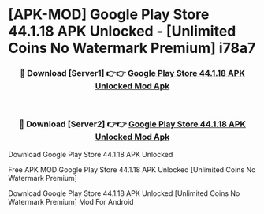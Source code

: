 # [APK-MOD] Google Play Store 44.1.18 APK Unlocked - [Unlimited Coins No Watermark Premium] i78a7



<div align="center">
<h3>🔴 Download [Server1] 👉👉 <a href="https://momento.my/?title=Google_Play_Store_44.1.18_APK_Unlocked">Google Play Store 44.1.18 APK Unlocked Mod Apk</a></h3><br>

<h3>🔴 Download [Server2] 👉👉 <a href="https://momento.my/?title=Google_Play_Store_44.1.18_APK_Unlocked">Google Play Store 44.1.18 APK Unlocked Mod Apk</a></h3>
</div>



Download Google Play Store 44.1.18 APK Unlocked 

Free APK MOD Google Play Store 44.1.18 APK Unlocked [Unlimited Coins No Watermark Premium]

Download Google Play Store 44.1.18 APK Unlocked [Unlimited Coins No Watermark Premium] Mod For Android
